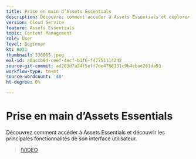 ```yaml
---
title: Prise en main d’Assets Essentials
description: Découvrez comment accéder à Assets Essentials et explorer les principales facettes de son interface utilisateur.
version: Cloud Service
feature: Assets Essentials
topic: Content Management
role: User
level: Beginner
kt: 8021
thumbnail: 336005.jpeg
exl-id: a0accb94-ceef-4ecf-b1f6-f47751114242
source-git-commit: ad203d7a34f5eff7de4768131c9b4ebae261da93
workflow-type: tm+mt
source-wordcount: '40'
ht-degree: 0%

---
```


# Prise en main d’Assets Essentials

Découvrez comment accéder à Assets Essentials et découvrir les principales fonctionnalités de son interface utilisateur.

>[!VIDEO](https://video.tv.adobe.com/v/336005/?quality=9&learn=on)
